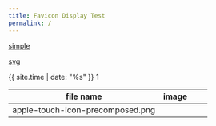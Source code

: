 ```yaml
---
title: Favicon Display Test
permalink: /
---
```



[simple](/simple)

[svg](/svg)

{{ site.time | date: "%s" }}
1

|file name|image|||
|---|---|---|---|
|apple-touch-icon-precomposed.png||||